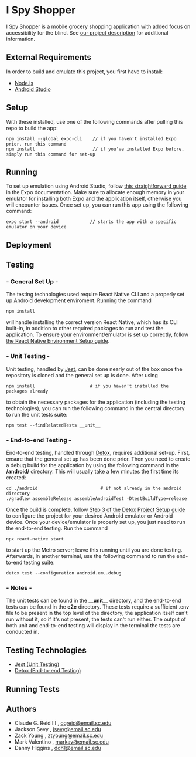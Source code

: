 # I Spy Shopper

I Spy Shopper is a mobile grocery shopping application with added focus on accessibility for the blind. See [our project description](https://github.com/SCCapstone/I_Spy_A-Eye/wiki/Project-Description) for additional information.

## External Requirements
In order to build and emulate this project, you first have to install:
- [Node.js](https://nodejs.org/en/)
- [Android Studio](https://developer.android.com/studio)
 
## Setup
With these installed, use one of the following commands after pulling this repo to build the app:
```
npm install --global expo-cli    // if you haven't installed Expo prior, run this command
npm install                      // if you've installed Expo before, simply run this command for set-up
```
## Running
To set up emulation using Android Studio, follow [this straightforward guide](https://docs.expo.dev/workflow/android-studio-emulator/) in the Expo documentation. Make sure to allocate enough memory in your emulator for installing both Expo and the application itself, otherwise you will encounter issues. Once set up, you can run this app using the following command:
```
expo start --android            // starts the app with a specific emulator on your device
```
## Deployment

## Testing
### - General Set Up -
The testing technologies used require React Native CLI and a properly set up Android development enviroment. Running the command 
```
npm install
```
will handle installing the correct version React Native, which has its CLI built-in, in addition to other required packages to run and test the application. To ensure your environment/emulator is set up correctly, follow [the React Native Environment Setup guide](https://reactnative.dev/docs/next/environment-setup).

### - Unit Testing -
Unit testing, handled by [Jest](https://jestjs.io/), can be done nearly out of the box once the repository is cloned and the general set up is done. After using
```
npm install                     # if you haven't installed the packages already
```
to obtain the necessary packages for the application (including the testing technologies), you can run the following command in the central directory to run the unit tests suite:
```
npm test --findRelatedTests __unit__
```

### - End-to-end Testing -
End-to-end testing, handled through [Detox](https://wix.github.io/Detox/), requires additional set-up. First, ensure that the general set up has been done prior. Then you need to create a debug build for the application by using the following command in the **/android/** directory. This will usually take a few minutes the first time its created:
```
cd ./android                        # if not already in the android directory
./gradlew assembleRelease assembleAndroidTest -DtestBuildType=release
```

 Once the build is complete, follow [Step 3 of the Detox Project Setup guide](https://wix.github.io/Detox/docs/introduction/project-setup#step-3-device-configs) to configure the project for your desired Android emulator or Android device. Once your device/emulator is properly set up, you just need to run the end-to-end testing. Run the command
```
npx react-native start
```
to start up the Metro server; leave this running until you are done testing. Afterwards, in another terminal, use the following command to run the end-to-end testing suite:
```
detox test --configuration android.emu.debug
```

### - Notes -
The unit tests can be found in the **\_\_unit\_\_** directory, and the end-to-end tests can be found in the **e2e** directory. These tests require a sufficient .env file to be present in the top level of the directory; the application itself can't run without it, so if it's not present, the tests can't run either. The output of both unit and end-to-end testing will display in the terminal the tests are conducted in.

## Testing Technologies
 - [Jest (Unit Testing)](https://jestjs.io/)
 - [Detox (End-to-end Testing)](https://wix.github.io/Detox/)
## Running Tests

## Authors
- Claude G. Reid III , cgreid@email.sc.edu
- Jackson Sevy       , jsevy@email.sc.edu
- Zack Young         , ztyoung@email.sc.edu
- Mark Valentino     , markav@email.sc.edu
- Danny Higgins      , ddh1@email.sc.edu

